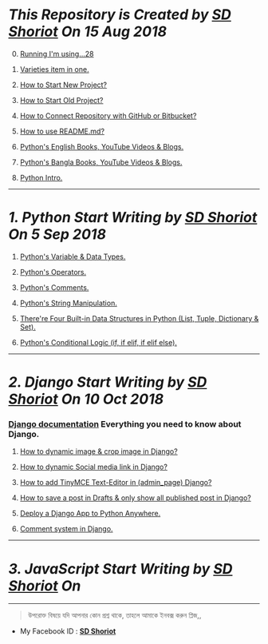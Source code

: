 # *This Repository is Created by [SD Shoriot](https://www.facebook.com/shoriot) On 15 Aug 2018*

0. [Running I'm using...28](https://github.com/sdshoriot/SD_Shoriot_Library/blob/master/0.%20Start/0.%20Running%20I'm%20using....md)


1. [Varieties item in one.](https://github.com/sdshoriot/SD_Shoriot_Library/blob/master/0.%20Start/1.%20Varieties%20item%20in%20one.md)

2. [How to Start New Project?](https://github.com/sdshoriot/SD_Shoriot_Library/blob/master/0.%20Start/1.%20Project/1.%20start%20new%20project.md)

3. [How to Start Old Project?](https://github.com/sdshoriot/SD_Shoriot_Library/blob/master/0.%20Start/1.%20Project/2.%20start%20old%20project.md)

4. [How to Connect Repository with GitHub or Bitbucket?](https://github.com/sdshoriot/SD_Shoriot_Library/blob/master/0.%20Start/2.%20Git/1.%20repository.md)

5. [How to use README.md?](https://github.com/sdshoriot/SD_Shoriot_Library/blob/master/0.%20Start/2.%20Git/2.%20readme.md)

6. [Python's English Books, YouTube Videos & Blogs.](https://github.com/sdshoriot/SD_Shoriot_Library/blob/master/1.%20Python/0.%20Book/1.%20English%20Book%2CVideos%20%26%20Blogs.md)

7. [Python's Bangla Books, YouTube Videos & Blogs.](https://github.com/sdshoriot/SD_Shoriot_Library/blob/master/1.%20Python/0.%20Book/2.%20Bangla%20Books%2CVideos%20%26%20Blogs.md)

8. [Python Intro.](https://github.com/sdshoriot/SD_Shoriot_Library/blob/master/1.%20Python/2.%20Python%20Intro.md)
---


# *1. Python Start Writing by [SD Shoriot](https://www.facebook.com/shoriot) On 5 Sep 2018*

1. [Python's Variable & Data Types.](https://github.com/sdshoriot/SD_Shoriot_Library/blob/master/1.%20Python/3.%20Variables%20%26%20Data%20Types.md)


2. [Python's Operators.](https://github.com/sdshoriot/SD_Shoriot_Library/blob/master/1.%20Python/4.%20Python%20Operators.md)

3. [Python's Comments.](https://github.com/sdshoriot/SD_Shoriot_Library/blob/master/1.%20Python/5.%20Python%20Comments.md)


4. [Python's String Manipulation.](https://github.com/sdshoriot/SD_Shoriot_Library/blob/master/1.%20Python/6.%20Python%20Strings.md)


5. [There're Four Built-in Data Structures in Python (List, Tuple, Dictionary & Set).](https://github.com/sdshoriot/SD_Shoriot_Library/blob/master/1.%20Python/7.%20Four%20built-in%20Data%20Structures%20in%20Python.md) 



6. [Python's Conditional Logic (if, if elif, if elif else).](https://github.com/sdshoriot/SD_Shoriot_Library/blob/master/1.%20Python/8.%20Python's%20Conditional%20Logic.md)


---


# *2. Django Start Writing by [SD Shoriot](https://www.facebook.com/shoriot) On 10 Oct 2018*


### [Django documentation](https://docs.djangoproject.com/en/2.1/) Everything you need to know about Django.
 
1. [How to dynamic image & crop image in Django?]()

2. [How to dynamic Social media link in Django?]()

3. [How to add TinyMCE Text-Editor in (admin_page) Django?]()

4. [How to save a post in Drafts & only show all published post in Django?]()

5. [Deploy a Django App to Python Anywhere.]()

6. [Comment system in Django.]()

---


# *3. JavaScript Start Writing by [SD Shoriot](https://www.facebook.com/shoriot) On*
---

> উপরোক্ত বিষয়ে যদি আপনার কোন প্রশ্ন থাকে, তাহলে আমাকে ইনবক্স করুন প্লিজ,,

* My Facebook ID :  **[SD Shoriot](https://www.facebook.com/shoriot)**